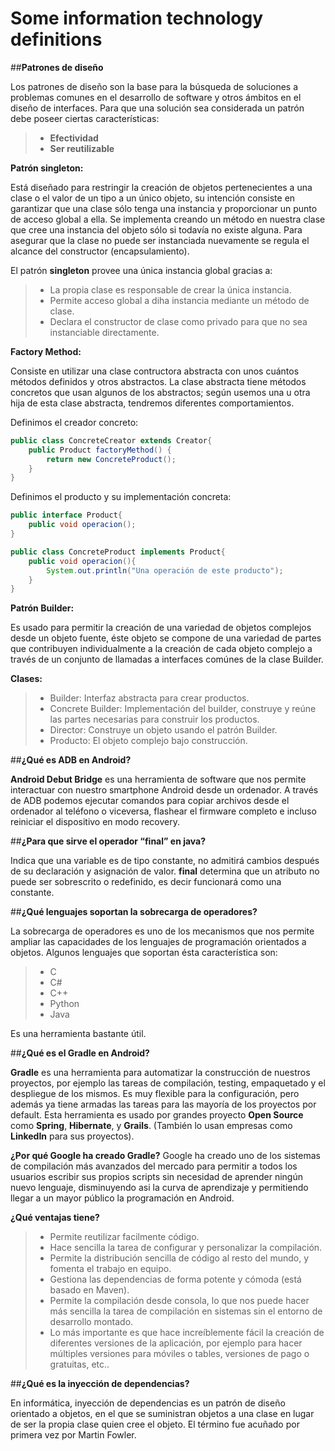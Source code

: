 # Some information technology definitions

##**Patrones de diseño**


Los patrones de diseño son la base para la búsqueda de soluciones a problemas comunes en el desarrollo de software y otros ámbitos en el diseño de interfaces. Para que una solución sea considerada un patrón debe poseer ciertas características:

> - **Efectividad**
> - **Ser reutilizable**


**Patrón singleton:**


Está diseñado para restringir la creación de objetos pertenecientes a una clase o el valor de un tipo a un único objeto, su intención consiste en garantizar que una clase sólo tenga una instancia y proporcionar un punto de acceso global a ella. Se implementa creando un método en nuestra clase que cree una instancia del objeto sólo si todavía no existe alguna. Para asegurar que la clase no puede ser instanciada nuevamente se regula el alcance del constructor (encapsulamiento).

El patrón **singleton** provee una única instancia global gracias a:

> - La propia clase es responsable de crear la única instancia.
> - Permite acceso global a diha instancia mediante un método de clase.
> - Declara el constructor de clase como privado para que no sea instanciable directamente.


**Factory Method:**


Consiste en utilizar una clase contructora abstracta con unos cuántos métodos definidos y otros abstractos. La clase abstracta tiene métodos concretos que usan algunos de los abstractos; según usemos una u otra hija de esta clase abstracta, tendremos diferentes comportamientos.

Definimos el creador concreto:


```java
public class ConcreteCreator extends Creator{
    public Product factoryMethod() {
        return new ConcreteProduct();
    }
}
```


Definimos el producto y su implementación concreta:


```java
public interface Product{
    public void operacion();
}

public class ConcreteProduct implements Product{
    public void operacion(){
        System.out.println("Una operación de este producto");
    }
}
```


**Patrón Builder:**


Es usado para permitir la creación de una variedad de objetos complejos desde un objeto fuente, éste objeto se compone de una variedad de partes que contribuyen individualmente a la creación de cada objeto complejo a través de un conjunto de llamadas a interfaces comúnes de la clase Builder.


**Clases:**
> - Builder:
Interfaz abstracta para crear productos.
> - Concrete Builder:
Implementación del builder, construye y reúne las partes necesarias para construir los productos.
> - Director:
Construye un objeto usando el patrón Builder.
> - Producto:
El objeto complejo bajo construcción.



##**¿Qué es ADB en Android?**


**Android Debut Bridge** es una herramienta de software que nos permite interactuar con nuestro smartphone Android desde un ordenador. A través de ADB podemos ejecutar comandos para copiar archivos desde el ordenador al teléfono o viceversa, flashear el firmware completo e incluso reiniciar el dispositivo en modo recovery.


##**¿Para que sirve el operador “final” en java?**


Indica que una variable es de tipo constante, no admitirá cambios después de su declaración y asignación de valor. **final** determina que un atributo no puede ser sobrescrito o redefinido, es decir funcionará como una constante.


##**¿Qué lenguajes soportan la sobrecarga de operadores?**


La sobrecarga de operadores es uno de los mecanismos que nos permite ampliar las capacidades de los lenguajes de programación orientados a objetos.
Algunos lenguajes que soportan ésta característica son:
> - C
> - C#
> - C++
> - Python
> - Java


Es una herramienta bastante útil.


##**¿Qué es el Gradle en Android?**


**Gradle** es una herramienta para automatizar la construcción de nuestros proyectos, por ejemplo las tareas de compilación, testing, empaquetado y el despliegue de los mismos. Es muy flexible para la configuración, pero además ya tiene armadas las tareas para las mayoría de los proyectos por default. Esta herramienta es usado por grandes proyecto **Open Source** como **Spring**, **Hibernate**, y **Grails**. (También lo usan empresas como **LinkedIn** para sus proyectos).

**¿Por qué Google ha creado Gradle?**
Google ha creado uno de los sistemas de compilación más avanzados del mercado para permitir a todos los usuarios escribir sus propios scripts sin necesidad de aprender ningún nuevo lenguaje, disminuyendo asi la curva de aprendizaje y permitiendo llegar a un mayor público la programación en Android.

**¿Qué ventajas tiene?**
> - Permite reutilizar facilmente código.
> - Hace sencilla la tarea de configurar y personalizar la compilación.
> - Permite la distribución sencilla de código al resto del mundo, y fomenta el trabajo en equipo.
> - Gestiona las dependencias de forma potente y cómoda (está basado en Maven).
> - Permite la compilación desde consola, lo que nos puede hacer más sencilla la tarea de compilación en sistemas sin el entorno de desarrollo montado.
> - Lo más importante es que hace increíblemente fácil la creación de diferentes versiones de la aplicación, por ejemplo para hacer múltiples versiones para móviles o tables, versiones de pago o gratuitas, etc..


##**¿Qué es la inyección de dependencias?**


En informática, inyección de dependencias es un patrón de diseño orientado a objetos, en el que se suministran objetos a una clase en lugar de ser la propia clase quien cree el objeto. El término fue acuñado por primera vez por Martin Fowler.
